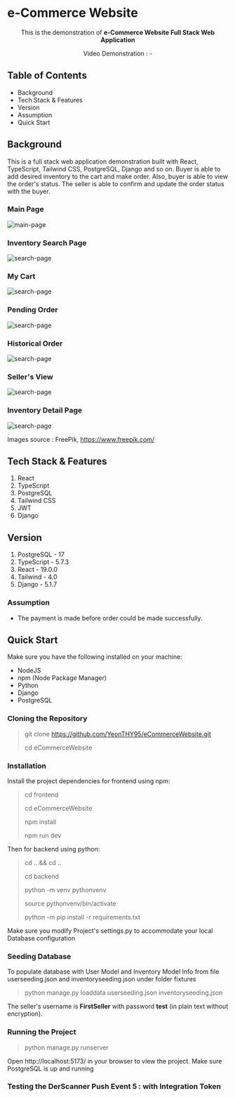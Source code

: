 # e-Commerce Website

<p align="center">This is the demonstration of <b>e-Commerce Website Full Stack Web Application</b></p>
<p align="center">Video Demonstration : - </p>

## Table of Contents

- Background
- Tech Stack & Features
- Version
- Assumption
- Quick Start

## Background

This is a full stack web application demonstration built with React, TypeScript, Tailwind CSS, PostgreSQL, Django and so on. Buyer is able to add desired inventory to the cart and make order. Also, buyer is able to view the order's status. The seller is able to confirm and update the order status with the buyer.

### Main Page
![main-page](./frontend/eCommerceWebsite/public/ec-ss-mainpage.png)

### Inventory Search Page
![search-page](./frontend/eCommerceWebsite/public/ec-ss-searchpage.png)

### My Cart
![search-page](./frontend/eCommerceWebsite/public/ec-ss-mycart.png)

### Pending Order
![search-page](./frontend/eCommerceWebsite/public/ec-ss-pendingorder.png)

### Historical Order
![search-page](./frontend/eCommerceWebsite/public/ec-ss-historicalorder.png)

### Seller's View
![search-page](./frontend/eCommerceWebsite/public/ec-ss-sellerview.png)

### Inventory Detail Page
![search-page](./frontend/eCommerceWebsite/public/ec-ss-inventorydetail.png)

Images source : FreePik, https://www.freepik.com/

## Tech Stack & Features

1. React
2. TypeScript
3. PostgreSQL
4. Tailwind CSS
5. JWT
6. Django

## Version

1. PostgreSQL - 17
2. TypeScript - 5.7.3
3. React - 19.0.0
4. Tailwind - 4.0
5. Django - 5.1.7

### Assumption

- The payment is made before order could be made successfully.


## Quick Start

Make sure you have the following installed on your machine:
- NodeJS
- npm (Node Package Manager)
- Python 
- Django
- PostgreSQL

### Cloning the Repository
 > git clone https://github.com/YeonTHY95/eCommerceWebsite.git
 > 
 > cd eCommerceWebsite

### Installation

Install the project dependencies for frontend using npm:

> cd frontend
>
> cd eCommerceWebsite
>
> npm install
>
> npm run dev

Then for backend using python:

> cd .. && cd ..
>
> cd backend
>
> python -m venv pythonvenv
>
> source pythonvenv/bin/activate
>
> python -m pip install -r requirements.txt

Make sure you modify Project's settings.py to accommodate your local Database configuration

### Seeding Database

To populate database with User Model and Inventory Model Info from file userseeding.json and inventoryseeding.json under folder fixtures

> python manage.py loaddata userseeding.json inventoryseeding.json

The seller's username is **FirstSeller** with password **test** (in plain text without encryption).

### Running the Project

> python manage.py runserver

Open http://localhost:5173/ in your browser to view the project. Make sure PostgreSQL is up and running

### Testing the DerScanner Push Event 5 : with Integration Token ###

